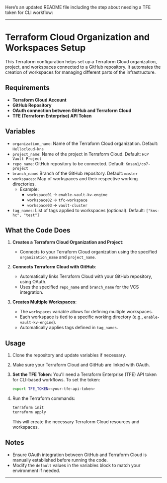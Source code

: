 Here’s an updated README file including the step about needing a TFE token for CLI workflow:

---

# Terraform Cloud Organization and Workspaces Setup

This Terraform configuration helps set up a Terraform Cloud organization, project, and workspaces connected to a GitHub repository. It automates the creation of workspaces for managing different parts of the infrastructure.

## Requirements

- **Terraform Cloud Account**
- **GitHub Repository**
- **OAuth connection between GitHub and Terraform Cloud**
- **TFE (Terraform Enterprise) API Token**

## Variables

- `organization_name`: Name of the Terraform Cloud organization. Default: `Hellocloud-kns`
- `project_name`: Name of the project in Terraform Cloud. Default: `HCP Vault Project`
- `repo_name`: GitHub repository to be connected. Default: `Knsan1/co7-project`
- `branch_name`: Branch of the GitHub repository. Default: `master`
- `workspaces`: Map of workspaces and their respective working directories.
  - Example:
    - `workspace01` -> `enable-vault-kv-engine`
    - `workspace02` -> `tfc-workspace`
    - `workspace03` -> `vault-cluster`
- `tag_names`: List of tags applied to workspaces (optional). Default: `["kns-hc", "test"]`

## What the Code Does

1. **Creates a Terraform Cloud Organization and Project**: 
   - Connects to your Terraform Cloud organization using the specified `organization_name` and `project_name`.
   
2. **Connects Terraform Cloud with GitHub**: 
   - Automatically links Terraform Cloud with your GitHub repository, using OAuth.
   - Uses the specified `repo_name` and `branch_name` for the VCS integration.

3. **Creates Multiple Workspaces**: 
   - The `workspaces` variable allows for defining multiple workspaces.
   - Each workspace is tied to a specific working directory (e.g., `enable-vault-kv-engine`).
   - Automatically applies tags defined in `tag_names`.

## Usage

1. Clone the repository and update variables if necessary.
2. Make sure your Terraform Cloud and GitHub are linked with OAuth.
3. **Set the TFE Token**: You'll need a Terraform Enterprise (TFE) API token for CLI-based workflows. To set the token:
   
   ```bash
   export TFE_TOKEN=<your-tfe-api-token>
   ```

4. Run the Terraform commands:

   ```bash
   terraform init
   terraform apply
   ```

   This will create the necessary Terraform Cloud resources and workspaces.

## Notes

- Ensure OAuth integration between GitHub and Terraform Cloud is manually established before running the code.
- Modify the `default` values in the variables block to match your environment if needed.

---